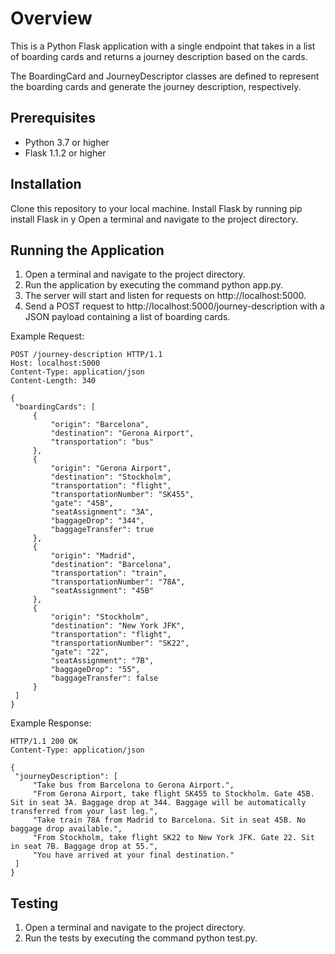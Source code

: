 # Overview
This is a Python Flask application with a single endpoint that takes in a list of boarding cards and returns a journey description based on the cards.

The BoardingCard and JourneyDescriptor classes are defined to represent the boarding cards and generate the journey description, respectively.

## Prerequisites
- Python 3.7 or higher
 - Flask 1.1.2 or higher

## Installation
Clone this repository to your local machine.
Install Flask by running pip install Flask in y Open a terminal and navigate to the project directory.

## Running the Application
1. Open a terminal and navigate to the project directory.
2.  Run the application by executing the command python app.py.
3.  The server will start and listen for requests on http://localhost:5000.
4. Send a POST request to http://localhost:5000/journey-description with a JSON payload containing a list of boarding cards.

Example Request:

```
POST /journey-description HTTP/1.1
Host: localhost:5000
Content-Type: application/json
Content-Length: 340

{
 "boardingCards": [
     {
         "origin": "Barcelona",
         "destination": "Gerona Airport",
         "transportation": "bus"
     },
     {
         "origin": "Gerona Airport",
         "destination": "Stockholm",
         "transportation": "flight",
         "transportationNumber": "SK455",
         "gate": "45B",
         "seatAssignment": "3A",
         "baggageDrop": "344",
         "baggageTransfer": true
     },
     {
         "origin": "Madrid",
         "destination": "Barcelona",
         "transportation": "train",
         "transportationNumber": "78A",
         "seatAssignment": "45B"
     },
     {
         "origin": "Stockholm",
         "destination": "New York JFK",
         "transportation": "flight",
         "transportationNumber": "SK22",
         "gate": "22",
         "seatAssignment": "7B",
         "baggageDrop": "55",
         "baggageTransfer": false
     }
 ]
}

```
Example Response:

```
HTTP/1.1 200 OK
Content-Type: application/json

{
 "journeyDescription": [
     "Take bus from Barcelona to Gerona Airport.",
     "From Gerona Airport, take flight SK455 to Stockholm. Gate 45B. Sit in seat 3A. Baggage drop at 344. Baggage will be automatically transferred from your last leg.",
     "Take train 78A from Madrid to Barcelona. Sit in seat 45B. No baggage drop available.",
     "From Stockholm, take flight SK22 to New York JFK. Gate 22. Sit in seat 7B. Baggage drop at 55.",
     "You have arrived at your final destination."
 ]
}
```

## Testing
1. Open a terminal and navigate to the project directory.
2. Run the tests by executing the command python test.py.

